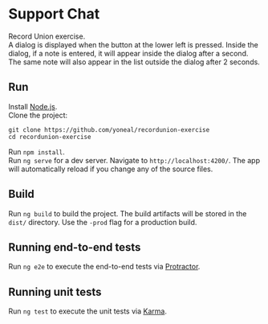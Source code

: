 # Support Chat

Record Union exercise.  
A dialog is displayed when the button at the lower left is pressed. Inside the dialog, if a note is entered, it will appear inside the dialog after a second.
The same note will also appear in the list outside the dialog after 2 seconds.

## Run

Install [Node.js](https://nodejs.org/en/).  
Clone the project:
```
git clone https://github.com/yoneal/recordunion-exercise
cd recordunion-exercise
```
Run `npm install`.  
Run `ng serve` for a dev server. Navigate to `http://localhost:4200/`. The app will automatically reload if you change any of the source files.

## Build

Run `ng build` to build the project. The build artifacts will be stored in the `dist/` directory. Use the `-prod` flag for a production build.

## Running end-to-end tests

Run `ng e2e` to execute the end-to-end tests via [Protractor](http://www.protractortest.org/).

## Running unit tests

Run `ng test` to execute the unit tests via [Karma](https://karma-runner.github.io).
